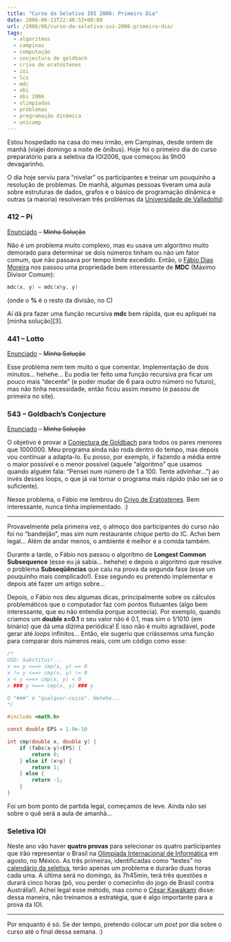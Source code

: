 ```yaml
---
title: "Curso da Seletiva IOI 2006: Primeiro Dia"
date: 2006-06-13T22:48:53+00:00
url: /2006/06/curso-da-seletiva-ioi-2006-primeiro-dia/
tags:
  - algoritmos
  - campinas
  - computação
  - conjectura de goldbach
  - crivo de eratóstenes
  - ioi
  - lcs
  - mdc
  - obi
  - obi 2006
  - olimpíadas
  - problemas
  - programação dinâmica
  - unicamp
---
```


Estou hospedado na casa do meu irmão, em Campinas, desde ontem de manhã (viajei domingo a noite de ônibus). Hoje foi o primeiro dia do curso preparatório para a seletiva da IOI2006, que começou às 9h00 devagarinho.

O dia hoje serviu para “nivelar” os participantes e treinar um pouquinho a resolução de problemas. De manhã, algumas pessoas tiveram uma aula sobre estruturas de dados, grafos e o básico de programação dinâmica e outras (a maioria) resolveram três problemas da [Universidade de Valladollid][1]:

### 412 – Pi

[Enunciado][2] – ~~Minha Solução~~

Não é um problema muito complexo, mas eu usava um algoritmo muito demorado para determinar se dois números tinham ou não um fator comum, que não passava por tempo limite excedido. Então, o [Fábio Dias Moreira][4] nos passou uma propriedade bem interessante de **MDC** (Máximo Divisor Comum):

```c
mdc(x, y) = mdc(x%y, y)
```

(onde o **%** é o resto da divisão, no C)

Aí dá pra fazer uma função recursiva **mdc** bem rápida, que eu apliquei na [minha solução][3].

### 441 – Lotto

[Enunciado][5] – ~~Minha Solução~~

Esse problema nem tem muito o que comentar. Implementação de dois minutos… hehehe… Eu podia ter feito uma função recursiva pra ficar um pouco mais “decente” (e poder mudar de 6 para outro número no futuro), mas não tinha necessidade, então ficou assim mesmo (e passou de primeira no site).

### 543 – Goldbach’s Conjecture

[Enunciado][7] – ~~Minha Solução~~

O objetivo é provar a [Conjectura de Goldbach][9] para todos os pares menores que 1000000. Meu programa ainda não roda dentro do tempo, mas depois vou continuar a adapta-lo. Eu posso, por exemplo, ir fazendo a média entre o maior possível e o menor possível (aquele “algoritmo” que usamos quando alguém fala: “Pensei num número de 1 a 100. Tente advinhar…”) ao invés desses loops, o que já vai tornar o programa mais rápido (não sei se o suficiente).

Nesse problema, o Fábio me lembrou do [Crivo de Eratóstenes][10]. Bem interessante, nunca tinha implementado. :)

---

Provavelmente pela primeira vez, o almoço dos participantes do curso não foi no “bandeijão”, mas sim num restaurante _chique_ perto do IC. Achei bem legal… Além de andar menos, o ambiente é melhor e a comida também.

Durante a tarde, o Fábio nos passou o algoritmo de **Longest Common Subsequence** (esse eu já sabia… hehehe) e depois o algoritmo que resolve o problema **Subseqüências** que caiu na prova da segunda fase (esse um pouquinho mais complicado!). Esse segundo eu pretendo implementar e depois até fazer um artigo sobre…

Depois, o Fábio nos deu algumas dicas, principalmente sobre os cálculos problemáticos que o computador faz com pontos flutuantes (algo bem interessante, que eu não entendia porque acontecia). Por exemplo, quando criamos um **double x=0.1** o seu valor não é 0.1, mas sim o 1/1010 (em binário) que dá uma dízima periódica! E isso não é muito agradável, pode gerar até _loops_ infinitos… Então, ele sugeriu que criássemos uma função para comparar dois números reais, com um código como esse:

```c
/*
USO: Substituir...
x == y <==> cmp(x, y) == 0
x != y <==> cmp(x, y) != 0
x < y <==> cmp(x, y) < 0
x ### y <==> cmp(x, y) ### y

O "###" é "qualquer-coisa". Hehehe...
*/

#include <math.h>

const double EPS = 1.0e-10

int cmp(double x, double y) {
	if (fabs(x-y)<EPS) {
		return 0;
	} else if (x>y) {
		return 1;
	} else {
		return -1;
	}
}
```

Foi um bom ponto de partida legal, começamos de leve. Ainda não sei sobre o quê será a aula de amanhã…

### Seletiva IOI

Neste ano vão haver **quatro provas** para selecionar os quatro participantes que irão representar o Brasil na [Olimpíada Internacional de Informática][11] em agosto, no México. As três primeiras, identificadas como “testes” no [calendário da seletiva][12], terão apenas um problema e durarão duas horas cada uma. A última será no domingo, às 7h45min, terá três questões e durará cinco horas (pô, vou perder o comecinho do jogo de Brasil contra Austrália!). Achei legal esse método, mas como o [César Kawakami][13] disse: dessa maneira, não treinamos a estratégia, que é algo importante para a prova da IOI.

---

Por enquanto é só. Se der tempo, pretendo colocar um _post_ por dia sobre o curso até o final dessa semana. :)

[1]: http://acm.uva.es/p/
[2]: http://acm.uva.es/p/v4/412.html
[4]: http://dias.moreira.nom.br/
[5]: http://acm.uva.es/p/v4/441.html
[7]: http://acm.uva.es/p/v5/543.html
[9]: http://pt.wikipedia.org/wiki/Conjectura_de_Goldbach
[10]: http://pt.wikipedia.org/wiki/Erat%C3%B3stenes
[11]: http://olympiads.win.tue.nl/ioi/
[12]: http://www.google.com/calendar/feeds/olimpinf@gmail.com/public/basic
[13]: http://www.firer.info
